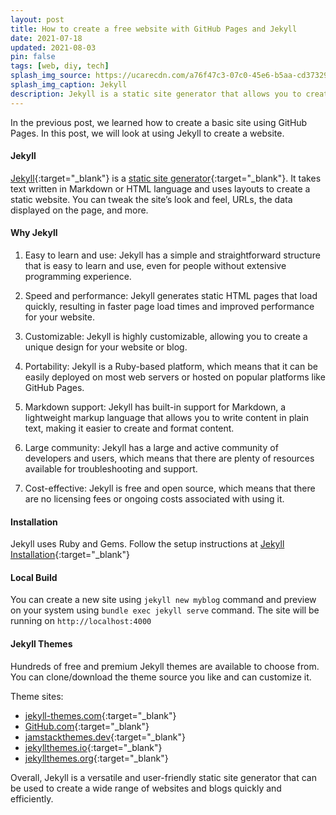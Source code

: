 ```yaml
---
layout: post
title: How to create a free website with GitHub Pages and Jekyll
date: 2021-07-18
updated: 2021-08-03
pin: false
tags: [web, diy, tech]
splash_img_source: https://ucarecdn.com/a76f47c3-07c0-45e6-b5aa-cd37329e8dca/
splash_img_caption: Jekyll
description: Jekyll is a static site generator that allows you to create a website by converting your plain text files into static HTML pages. You can use Jekyll to build a website by creating a new Jekyll site, customizing it with themes and plugins, adding your content, and publishing it to your preferred hosting platform.
---
```


In the previous post, we learned how to create a basic site using GitHub Pages. In this post, we will look at using Jekyll to create a website.


#### Jekyll

[Jekyll]{:target="_blank"} is a [static site generator](https://en.wikipedia.org/wiki/Static_site_generator){:target="_blank"}. It takes text written in Markdown or HTML language and uses layouts to create a static website. You can tweak the site’s look and feel, URLs, the data displayed on the page, and more.

#### Why Jekyll

1. Easy to learn and use: Jekyll has a simple and straightforward structure that is easy to learn and use, even for people  without extensive programming experience.

2. Speed and performance: Jekyll generates static HTML pages that load quickly, resulting in faster page load times and improved performance for your website.

3. Customizable: Jekyll is highly customizable, allowing you to create a unique design for your website or blog.

4. Portability: Jekyll is a Ruby-based platform, which means that it can be easily deployed on most web servers or hosted on popular platforms like GitHub Pages.

5. Markdown support: Jekyll has built-in support for Markdown, a lightweight markup language that allows you to write content in plain text, making it easier to create and format content.

6. Large community: Jekyll has a large and active community of developers and users, which means that there are plenty of resources available for troubleshooting and support.

7. Cost-effective: Jekyll is free and open source, which means that there are no licensing fees or ongoing costs associated with using it.

#### Installation

Jekyll uses Ruby and Gems. Follow the setup instructions at [Jekyll Installation]{:target="_blank"}

#### Local Build

You can create a new site using `jekyll new myblog` command and preview on your system using `bundle exec jekyll serve` command.
The site will be running on `http://localhost:4000`

#### Jekyll Themes

Hundreds of free and premium Jekyll themes are available to choose from. You can clone/download the theme source you like and can customize it.

Theme sites:

- [jekyll-themes.com]{:target="_blank"}
- [GitHub.com]{:target="_blank"}
- [jamstackthemes.dev]{:target="_blank"}
- [jekyllthemes.io]{:target="_blank"}
- [jekyllthemes.org]{:target="_blank"}


Overall, Jekyll is a versatile and user-friendly static site generator that can be used to create a wide range of websites and blogs quickly and efficiently.

[jekyll installation]: https://jekyllrb.com/docs/
[jekyll-themes.com]: https://jekyll-themes.com/free/
[GitHub.com]: https://GitHub.com/topics/jekyll-theme
[jamstackthemes.dev]: https://jamstackthemes.dev/ssg/jekyll/
[jekyllthemes.io]: https://jekyllthemes.io/free
[jekyllthemes.org]: http://jekyllthemes.org/
[Jekyll]: https://jekyllrb.com/